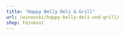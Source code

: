 ```yaml
---
title: "Happy Belly Deli & Grill"
url: /winooski/happy-belly-deli-und-grill/
shop: Feinkost
---
```

